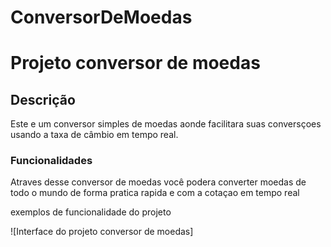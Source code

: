 # ConversorDeMoedas
<h1> Projeto conversor de moedas </h1>
<h2>Descrição</h2>
<p>Este e um conversor simples de moedas aonde facilitara suas conversçoes usando a taxa de câmbio em tempo real.</p>
<h3>Funcionalidades</h3>
<p>Atraves desse conversor de moedas você podera converter moedas de todo o mundo de forma pratica rapida e com a cotaçao em tempo real</p>
<p>exemplos de funcionalidade do projeto</p>![Interface do projeto conversor de moedas]
